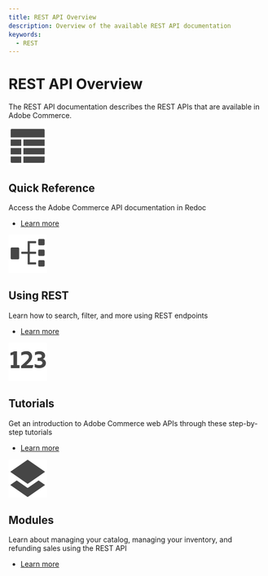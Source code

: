 ```yaml
---
title: REST API Overview
description: Overview of the available REST API documentation
keywords:
  - REST
--- 
```

 
# REST API Overview

The REST API documentation describes the REST APIs that are available in Adobe Commerce.

<TextBlock slots="image, heading, text, links" width="50%" />

![Quick Reference](../_images/viewtable.png)

## Quick Reference

Access the Adobe Commerce API documentation in Redoc

-  [Learn more](quick-reference/)

<TextBlock slots="image, heading, text, links" width="50%" />

![Using REST](../_images/workflow.png)

## Using REST

Learn how to search, filter, and more using REST endpoints

-  [Learn more](use-rest/)

<TextBlock slots="image, heading, text, links" width="50%" />

![Tutorials](../_images/123.png)

## Tutorials

Get an introduction to Adobe Commerce web APIs through these step-by-step tutorials

-  [Learn more](tutorials/)

<TextBlock slots="image, heading, text, links" width="50%" />

![Modules](../_images/layers.png)

## Modules

Learn about managing your catalog, managing your inventory, and refunding sales using the REST API

-  [Learn more](modules/)
